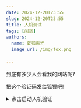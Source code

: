 ```yaml
---
date: 2024-12-20T23:55
slug: 2024-12-20T23:55
title: 人机测试
tags: [闲谈]
authors:
  name: 乾狐离光
  image_url: /img/fox.png

---
```


到底有多少人会看我的网站呢?

把这个验证码发给狐狸吧!

<details>
    <summary>点击启动人机验证</summary>

![人机验证](test.jpg)
</details>